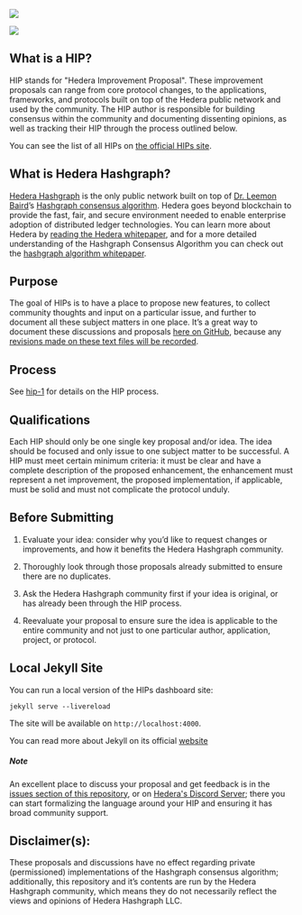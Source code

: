 ![](https://www.hedera.com/logo-capital-hbar-wordmark.jpg)

[![](https://img.shields.io/discord/373889138199494658)](https://discord.com/channels/373889138199494658/813488589773471774)

## What is a HIP?

HIP stands for "Hedera Improvement Proposal". These improvement proposals can range from core protocol changes, to the applications, frameworks, and protocols built on top of the Hedera public network and used by the community. The HIP author is responsible for building consensus within the community and documenting dissenting opinions, as well as tracking their HIP through the process outlined below.

You can see the list of all HIPs on [the official HIPs site](https://hips.hedera.com).

## What is Hedera Hashgraph?

[Hedera Hashgraph](https://hedera.com) is the only public network built on top of [Dr. Leemon Baird](http://www.leemon.com/)’s [Hashgraph consensus algorithm](http://www.leemon.com/papers/2016b.pdf). Hedera goes beyond blockchain to provide the fast, fair, and secure environment needed to enable enterprise adoption of distributed ledger technologies. You can learn more about Hedera by [reading the Hedera whitepaper](https://hedera.com/whitepaper), and for a more detailed understanding of the Hashgraph Consensus Algorithm you can check out the [hashgraph algorithm whitepaper](http://www.leemon.com/papers/2016b.pdf).

## Purpose

The goal of HIPs is to have a place to propose new features, to collect community thoughts and input on a particular issue, and further to document all these subject matters in one place. It’s a great way to document these discussions and proposals [here on GitHub](https://github.com/hashgraph/hedera-improvement-proposal), because any [revisions made on these text files will be recorded](https://github.com/hashgraph/hedera-improvement-proposal/commits/master).

## Process

See [hip-1](HIP/hip-1.md) for details on the HIP process.

## Qualifications

Each HIP should only be one single key proposal and/or idea. The idea should be focused and only issue to one subject matter to be successful. A HIP must meet certain minimum criteria: it must be clear and have a complete description of the proposed enhancement, the enhancement must represent a net improvement, the proposed implementation, if applicable, must be solid and must not complicate the protocol unduly.

## Before Submitting

1. Evaluate your idea: consider why you’d like to request changes or improvements, and how it benefits the Hedera Hashgraph community.

2. Thoroughly look through those proposals already submitted to ensure there are no duplicates.

3. Ask the Hedera Hashgraph community first if your idea is original, or has already been through the HIP process.

4. Reevaluate your proposal to ensure sure the idea is applicable to the entire community and not just to one particular author, application, project, or protocol.

## Local Jekyll Site

You can run a local version of the HIPs dashboard site:

```shell
jekyll serve --livereload
```

The site will be available on `http://localhost:4000`.

You can read more about Jekyll on its official [website](https://jekyllrb.com/)

##### Note

An excellent place to discuss your proposal and get feedback is in the [issues section of this repository](https://github.com/hashgraph/hip/issues), or on [Hedera's Discord Server](https://hedera.com/discord); there you can start formalizing the language around your HIP and ensuring it has broad community support.

## Disclaimer(s):

These proposals and discussions have no effect regarding private (permissioned) implementations of the Hashgraph consensus algorithm; additionally, this repository and it’s contents are run by the Hedera Hashgraph community, which means they do not necessarily reflect the views and opinions of Hedera Hashgraph LLC.

